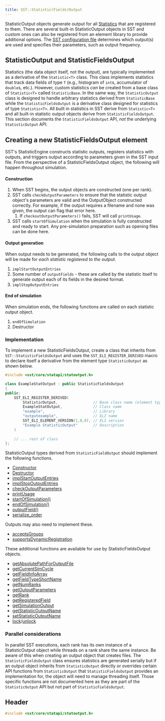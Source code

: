 ```yaml
---
title: SST::Statistic(Fields)Output
---
```


StatisticOutput objects generate output for all [Statistics](../statistics/class) that are registered to them. There are several built-in StatisticOutput objects in SST and custom ones can also be registered from an element library to provide additional options. The [SST configuration file](../../config/stats/overview) determines which output(s) are used and specifies their parameters, such as output frequency.

## StatisticOutput and StatisticFieldsOutput
Statistics (the data object itself, not the output), are typically implemented as a derivative of the `Statistic<T>` class. This class implements statistics that track data fields of type `T` (e.g., histogram of `int`s, accumulator of `double`s, etc.). However, custom statistics *can* be created from a base class of `Statistic<T>` called `StatisticBase`. In the same way, the `StatisticOutput` class is designed to handle arbitrary statistics derived from `StatisticBase` while the `StatisticFieldsOutput` is a derivative class designed for statistics of type `Statistic<T>`. All built in statistics in SST derive from `Statistic<T>` and all built-in statistic output objects derive from `StatisticFieldsOutput`. This section documents the `StatisticFieldsOutput` API, *not* the underlying `StatisticOutput` API.

## Creating a new StatisticFieldsOutput element
SST's StatisticEngine constructs statistic outputs, registers statistics with outputs, and triggers output according to parameters given in the SST input file. From the perspective of a StatisticFieldsOutput object, the following will happen throughout simulation.

#### Construction
1. When SST begins, the output objects are constructed (one per rank).
1. SST calls `checkOutputParameters` to ensure that the statistic output object's parameters are valid and the OutputObject constructed correctly. For example, if the output requires a filename and none was given, the output can flag that error here.
    1. If `checkoutOutputParameters()` fails, SST will call `printUsage`.
1. SST calls `startOfSimulation` when the simulation is fully constructed and ready to start. Any pre-simulation preparation such as opening files can be done here.

#### Output generation
When output needs to be generated, the following calls to the output object will be made for *each statistic registered to the output*.
1. `implStartOutputEntries`
1. Some number of `outputFields` - these are called by the statistic itself to generate output each of its fields in the desired format.
1. `implStopOutputEntries`

#### End of simulation
When simulation ends, the following functions are called on each statistic output object.
1. `endOfSimulation`
1. Destructor

### Implementation
To implement a new StatisticFieldsOutput, create a class that inherits from `SST::StatisticFieldsOutput` and uses the `SST_ELI_REGISTER_DERIVED` macro to declare itself a derivative from the element type `StatisticOutput` as shown below.

```cpp title="Example custom StatisticOutput derived from StatisticFieldsOutput"
#include <sst/core/statapi/statoutput.h>

class ExampleStatOutput : public StatisticFieldsOutput
{
public:
    SST_ELI_REGISTER_DERIVED(
        StatisticOutput,                // Base class name (element type)
        ExampleStatOutput,              // Class name
        "example",                      // Library
        "outputexample",                // ELI name
        SST_ELI_ELEMENT_VERSION(1,0,0), // ELI version
        "Example StatisticOutput"       // Description
    )
    
    // ... rest of class
};
```

StatisticOutput types derived from `StatisticFieldOutput` should implement the following functions.
* [Constructor](./constructor)
* [Destructor](./destructor)
* [implStartOutputEntries](./implStartOutputEntries)
* [implStopOutputEntries](./implStopOutputEntries)
* [checkOutputParameters](./checkOutputParameters)
* [printUsage](./printUsage)
* [startOfSimulation()](./startOfSimulatin)
* [endOfSimulation()](./endOfSimulation)
* [outputField()](./outputField)
* [serialize_order](./serialize_order)

Outputs may also need to implement these.
* [acceptsGroups](./acceptsGroups)
* [supportsDynamicRegistration](./supportsDynamicRegistration)

These additional functions are available for use by StatisticFieldsOutput objects.
* [getAbsolutePathForOutputFile](./getAbsolutePathForOutputFiel)
* [getCurrentSimCycle](./getCurrentSimCycle)
* [getFieldInfoArray](./getFieldInfoArray)
* [getFieldTypeShortName](./getFieldTypeShortName)
* [getNumRanks](./getNumRanks)
* [getOutputParameters](./getOutputParameters)
* [getRank](./getRank)
* [getRegisteredField](./getRegisteredField)
* [getSimulationOutput](./getSimulationOutput)
* [getStatisticOutputName](./getStatisticOutputName)
* [setStatisticOutputName](./setStatisticOutputName)
* [lock](./lock)/[unlock](./unlock)

### Parallel considerations
In parallel SST executions, each rank has its own instance of a StatisticOutput object while threads on a rank share the same instance. Be aware of this when creating an output object that creates files. The `StatisticFieldsOutput` class ensures statistics are generated serially but if an output object inherits from `StatisticOutput` directly or overrides certain API functions from `StatisticOutput` that `StatisticFieldsOutput` provides an implementation for, the object will need to manage threading itself. Those specific functions are not documented here as they are part of the `StatisticOutput` API but not part of `StatisticFieldsOutput`.


## Header
```cpp
#include <sst/core/statapi/statoutput.h>
```
